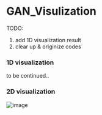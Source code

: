 # GAN_Visulization

TODO:
1. add 1D visualization result
2. clear up & originize codes

### 1D visualization
to be continued..

### 2D visualization
![image](https://github.com/aa10402tw/GAN_visualization/blob/master/result/2D.gif)
